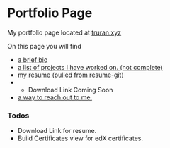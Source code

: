 # Portfolio Page

My portfolio page located at [truran.xyz](http://www.truran.xyz)

On this page you will find
  - [a brief bio](http://www.truran.xyz/)
  - [a list of projects I have worked on. (not complete)](http://www.truran.xyz/projects)
  - [my resume (pulled from resume-git)](http://www.truran.xyz/resume)
  - - Download Link Coming Soon
  - [a way to reach out to me.](http://www.truran.xyz/contact)

### Todos
  - Download Link for resume.
  - Build Certificates view for edX certificates.
